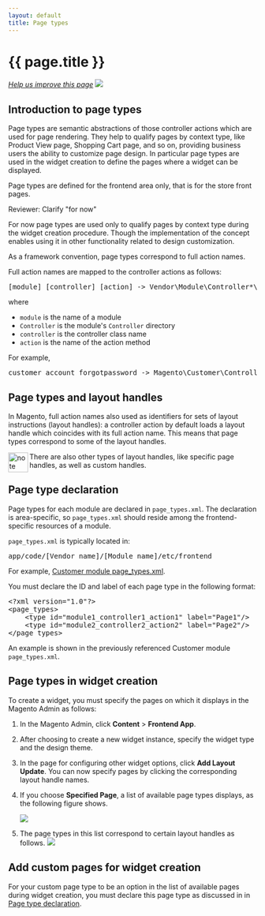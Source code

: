 ```yaml
---
layout: default
title: Page types
---
```


<h1 id="m2devgde-page-type">{{ page.title }}</h1>

<p><a href="{{ site.githuburl }}architecture/view/page-type.md" target="_blank"><em>Help us improve this page</em></a>&nbsp;<img src="{{ site.baseurl }}common/images/newWindow.gif"/></p>

<h2 id="m2devgde-pagetype-intro">Introduction to page types</h2>

Page types are semantic abstractions of those controller actions which are used for page rendering. They help to qualify pages by context type, like Product View page, Shopping Cart page, and so on, providing business users the ability to customize page design. In particular page types are used in the widget creation  to define the pages where a widget can be displayed.

Page types are defined for the frontend area only, that is for the store front pages.

<p class="q">Reviewer: Clarify "for now"</p>

For now page types are used only to qualify pages by context type during the widget creation procedure. Though the implementation of the concept enables using it in other functionality related to design customization.

As a framework convention, page types correspond to full action names.

Full action names are mapped to the controller actions as follows:

<pre>[module]_[controller]_[action] -> Vendor\Module\Controller*\Controller::actionAction()</pre>

where

*	`module` is the name of a module
*	`Controller` is the module's `Controller` directory
*	`controller` is the controller class name
*	`action` is the name of the action method

For example,

<pre>customer_account_forgotpassword -> Magento\Customer\Controller\Account::forgotPasswordAction</pre>

<h2 id="m2devgde-pagetype-handles">Page types and layout handles</h2>

In Magento, full action names also used as identifiers for sets of layout instructions (layout handles): a controller action by default loads a layout handle which coincides with its full action name. This means that page types correspond to some of the layout handles.

<div class="bs-callout bs-callout-info" id="info">
  <img src="{{ site.baseurl }}common/images/icon_note.png" alt="note" align="left" width="40"/>
<span class="glyphicon-class">
 <p>There are also other types of layout handles, like specific page handles, as well as custom handles.</p>
 </span>
</div>

<h2 id="m2devgde-pagetype-declare">Page type declaration</h2>

Page types for each module are declared in `page_types.xml`. The declaration is area-specific, so `page_types.xml` should reside among the frontend-specific resources of a module.

`page_types.xml` is typically located in:

<pre>app/code/[Vendor name]/[Module name]/etc/frontend</pre>

For example, <a href="{{ site.mage2000url }}app/code/Magento/Customer/etc/frontend/page_types.xml" target="_blank">Customer module page_types.xml</a>.

You must declare the ID and label of each page type in the following format:

<pre>&lt;?xml version="1.0"?>
&lt;page_types>
    &lt;type id="module1_controller1_action1" label="Page1"/>
    &lt;type id="module2_controller2_action2" label="Page2"/>
&lt;/page_types></pre>

An example is shown in the previously referenced Customer module `page_types.xml`.

<h2 id="m2devge-pagetype-widget">Page types in widget creation</h2>

To create a widget, you must specify the pages on which it displays in the Magento Admin as follows:

1.	In the Magento Admin, click **Content** > **Frontend App**.
2.	After choosing to create a new widget instance, specify the widget type and the design theme.
3.	In the page for configuring other widget options, click **Add Layout Update**. You can now specify pages by clicking the corresponding layout handle names.
4.	If you choose **Specified Page**, a list of available page types displays, as the following figure shows.

	<img src="{{ site.baseurl }}common/images/page_types_widget_specified-page.png">
5.	The page types in this list correspond to certain layout handles as follows.
	<img src="{{ site.baseurl }}common/images/page_types_widget_layout-handles.png">

<h2 id="m2devge-pagetype-custom-pg">Add custom pages for widget creation</h2>

For your custom page type to be an option in the list of available pages during widget creation, you must declare this page type as discussed in  in <a href="#m2devgde-pagetype-declare">Page type declaration</a>.
